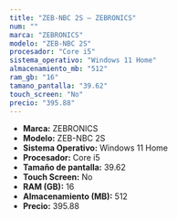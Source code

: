 ```yaml
---
title: "ZEB-NBC 2S — ZEBRONICS"
num: ""
marca: "ZEBRONICS"
modelo: "ZEB-NBC 2S"
procesador: "Core i5"
sistema_operativo: "Windows 11 Home"
almacenamiento_mb: "512"
ram_gb: "16"
tamano_pantalla: "39.62"
touch_screen: "No"
precio: "395.88"
---
```

<ul>
<li><strong>Marca:</strong> ZEBRONICS</li>
<li><strong>Modelo:</strong> ZEB-NBC 2S</li>
<li><strong>Sistema Operativo:</strong> Windows 11 Home</li>
<li><strong>Procesador:</strong> Core i5 </li>
<li><strong>Tamaño de pantalla:</strong> 39.62</li>
<li><strong>Touch Screen:</strong> No</li>
<li><strong>RAM (GB):</strong> 16</li>
<li><strong>Almacenamiento (MB):</strong> 512</li>
<li><strong>Precio:</strong> 395.88</li>
</ul>